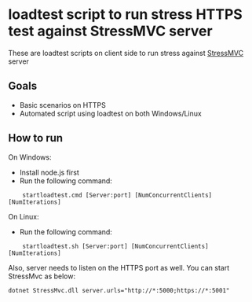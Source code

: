 # loadtest script to run stress HTTPS test against StressMVC server
These are loadtest scripts on client side to run stress against [StressMVC](../../../testapp/StressMvc) server

## Goals

*  Basic scenarios on HTTPS
*  Automated script using loadtest on both Windows/Linux

## How to run
On Windows:
* Install node.js first
* Run the following command:
```
    startloadtest.cmd [Server:port] [NumConcurrentClients] [NumIterations]
```

On Linux:
* Run the following command:
```
	startloadtest.sh [Server:port] [NumConcurrentClients] [NumIterations]
```


Also, server needs to listen on the HTTPS port as well. You can start StressMvc as below:
```
dotnet StressMvc.dll server.urls="http://*:5000;https://*:5001"
```
